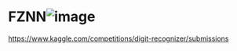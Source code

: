 # FZNN![image](https://user-images.githubusercontent.com/55915667/199495886-95c11b59-1189-4f17-88ad-16a8e647149c.png)
https://www.kaggle.com/competitions/digit-recognizer/submissions
